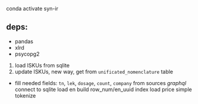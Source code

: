 conda activate syn-ir

## deps:

- pandas
- xlrd
- psycopg2


1. load ISKUs from sqlite
2. update ISKUs, new way, get from `unificated_nomenclature` table
  - fill needed fields: `tn`, `lek`, `dosage`, `count`, `company` from sources *graphql*
connect to sqlite
load en
build row_num/en_uuid index
load price
simple tokenize
